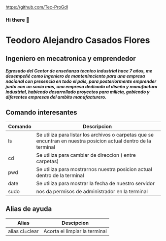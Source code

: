 https://github.com/Tec-ProGdl

### Hi there 👋

# Teodoro Alejandro Casados Flores
## Ingeniero en mecatronica y emprendedor

##### Egresado del Centor de enseñanza tecnico industrial hace 7 años, me desempeñé como ingeniero de mantenimciento para una empresa nacional con presencia en todo el pais, para posteriormente emprender junto con un socio mas, una empresa dedicada al diseño y manufactura industrial, habiendo desarrollado proyectos para milicia, gobiendo y diferentes empresas del ambito manufacturero.


## Comando interesantes


| Comando  | Descripcion                                                                                                     |
|----------|-----------------------------------------------------------------------------------------------------------------|
| ls       | Se utiliza para listar los archivos o carpetas que se encuntran en nuestra posicion actual dentro de la terminal|
| cd       | Se utiliza para cambiar de direccion ( entre carpetas)                                                          |
| pwd      | Se utiliza para mostrarnos nuestra posicion actual dentro de la terminal                                        |
| date     | Se utiliza para mostrar la fecha de nuestro servidor                                                            |
| sudo     | nos da permisos de administrador en la terminal                                                                 |

##   Alias de ayuda

| Alias                  | Descipcion                                                                                   |
|------------------------|----------------------------------------------------------------------------------------------|
| alias cl=clear         | Acorta el limpiar la terminal  |